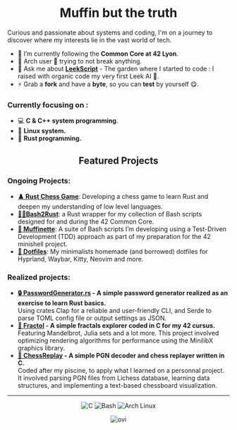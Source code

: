 # <h1 align="center">**Muffin but the truth**</h1>

<p>Curious and passionate about systems and coding, I'm on a journey to discover where my interests lie in the vast world of tech.</p>

- 🌱 I’m currently following the **Common Core at 42 Lyon**.
- 🔧 Arch user 🔨 trying to not break anything.
- 💬 Ask me about **[LeekScript](https://leekwars.com/encyclopedia/en/LeekScript)** - The garden where I started to code : I raised with organic code my very first Leek AI 🥬.
- ⚡ Grab a **fork** and have a **byte**, so you can **test** by yourself 😋.

### Currently focusing on :

- 💻 **C & C++ system programming.**
- 🐧 **Linux system.**
- 🦀 **Rust programming.**

<h2 align="center">Featured Projects</h2>

### Ongoing Projects:

- <strong><a href="https://github.com/LeMuffinMan/ChessGame">**♟️ Rust Chess Game**</a></strong>: Developing a chess game to learn Rust and deepen my understanding of low level languages.
- <strong><a href="https://github.com/LeMuffinMan/bash2rust">📜🦀Bash2Rust</a></strong>: a Rust wrapper for my collection of Bash scripts designed for and during the 42 Common Core.
- <strong><a href="https://github.com/LeMuffinMan/Muffinette">🧁 **Muffinette**</a></strong>: A suite of Bash scripts I’m developing using a Test-Driven Development (TDD) approach as part of my preparation for the 42 minishell project.
- <strong><a href="https://github.com/LeMuffinMan/Dotfiles">**📄 Dotfiles**</a></strong>: My minimalists homemade (and borrowed) dotfiles for Hyprland, Waybar, Kitty, Neovim and more.   


### Realized projects:
<ul>
    <li><strong><a href="https://github.com/LeMuffinMan/PasswordGenerator.rs">🔒 PasswordGenerator.rs</a> - A simple password generator realized as an exercise to learn Rust basics. </strong></li> 
Using crates Clap for a reliable and user-friendly CLI, and Serde to parse TOML config file or output settings as JSON.
    <li><strong><a href="https://github.com/LeMuffinMan/fract-ol">💫 Fractol</a> - A simple fractals explorer coded in C for my 42 cursus.</strong></li>
    Featuring Mandelbrot, Julia sets and a lot more. This project involved optimizing rendering algorithms for performance using the MinilibX graphics library.
    <li><strong><a href="https://github.com/LeMuffinMan/ChessReplay">🔁 ChessReplay</a> - A simple PGN decoder and chess replayer written in C.</strong></li>
Coded after my piscine, to apply what I learned on a personnal project. It involved parsing PGN files from Lichess database, learning data structures, and implementing a text-based chessboard visualization.
</ul>

---

<p align="center">
  <img src="https://img.shields.io/badge/C-00599C?style=for-the-badge&logo=c&logoColor=white" alt="C">
  <img src="https://img.shields.io/badge/Bash-4EAA25?style=for-the-badge&logo=gnu-bash&logoColor=white" alt="Bash">
  <img src="https://img.shields.io/badge/Arch%20Linux-1793D1?style=for-the-badge&logo=archlinux&logoColor=white" alt="Arch Linux">

</p>
<p align="center">
<img src="https://github-readme-stats.vercel.app/api/top-langs?username=LeMuffinMan&show_icons=true&locale=en&layout=compact&theme=chartreuse-dark&cacheBust=1&hide=Dockerfile,HTML" alt="ovi" />
</p>

